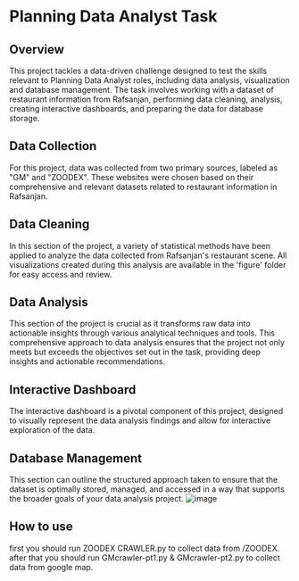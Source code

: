 # Planning Data Analyst Task
## Overview
This project tackles a data-driven challenge designed to test the skills relevant to Planning Data Analyst roles, including data analysis, visualization and database management. The task involves working with a dataset of restaurant information from Rafsanjan, performing data cleaning, analysis, creating interactive dashboards, and preparing the data for database storage.

## Data Collection
For this project, data was collected from two primary sources, labeled as "GM" and "ZOODEX". These websites were chosen based on their comprehensive and relevant datasets related to restaurant information in Rafsanjan.

## Data Cleaning
In this section of the project, a variety of statistical methods have been applied to analyze the data collected from Rafsanjan's restaurant scene. All visualizations created during this analysis are available in the 'figure' folder for easy access and review.

## Data Analysis
This section of the project is crucial as it transforms raw data into actionable insights through various analytical techniques and tools. This comprehensive approach to data analysis ensures that the project not only meets but exceeds the objectives set out in the task, providing deep insights and actionable recommendations.

## Interactive Dashboard
The interactive dashboard is a pivotal component of this project, designed to visually represent the data analysis findings and allow for interactive exploration of the data.

## Database Management
This section can outline the structured approach taken to ensure that the dataset is optimally stored, managed, and accessed in a way that supports the broader goals of your data analysis project.
![image](https://github.com/user-attachments/assets/ba6cf3b0-4eec-473e-8785-48dbf6be61c4)

## How to use
first you should run ZOODEX CRAWLER.py to collect data from /ZOODEX. after that you should run GMcrawler-pt1.py & GMcrawler-pt2.py to collect data from google map.
